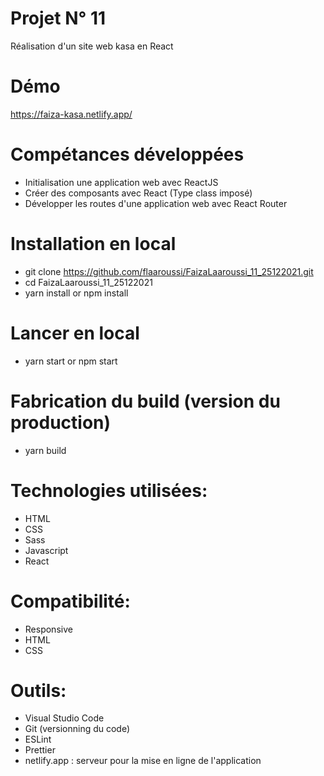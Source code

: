 # Projet N° 11  
 Réalisation d'un site web kasa en React
# Démo
<a href="https://faiza-kasa.netlify.app/">https://faiza-kasa.netlify.app/</a>

# Compétances développées
- Initialisation une application web avec ReactJS
- Créer des composants avec React (Type class imposé)
- Développer les routes d'une application web avec React Router

# Installation en local
- git clone https://github.com/flaaroussi/FaizaLaaroussi_11_25122021.git
- cd FaizaLaaroussi_11_25122021 
- yarn install or npm install

# Lancer en local
- yarn start or npm start

# Fabrication du build (version du production)
- yarn build

# Technologies utilisées:
- HTML
- CSS
- Sass
- Javascript
- React

# Compatibilité:
- Responsive
- HTML
- CSS

# Outils:
- Visual Studio Code
- Git (versionning du code)
- ESLint 
- Prettier
- netlify.app : serveur pour la mise en ligne de l'application 